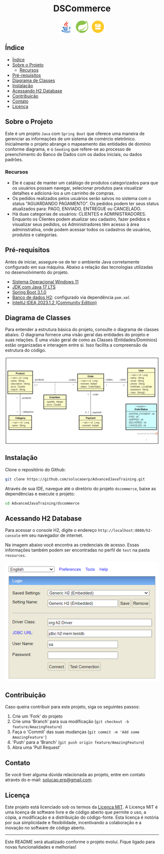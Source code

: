 <div align="center">
  <h1>DSCommerce</h1>
  <img src="assets/image/icon48_java.png" alt="Java">
  <img src="assets/image/icon48_spring.png" alt="Spring">
  <img src="assets/image/icon48_h2database.png" alt="H2Database">
</div>

## Índice

- [Índice](#índice)
- [Sobre o Projeto](#sobre-o-projeto)
  - [Recursos](#recursos)
- [Pré-requisitos](#pré-requisitos)
- [Diagrama de Classes](#diagrama-de-classes)
- [Instalação](#instalação)
- [Acessando H2 Database](#acessando-h2-database)
- [Contribuição](#contribuição)
- [Contato](#contato)
- [Licença](#licença)

## Sobre o Projeto

Este é um projeto `Java` com `Spring Boot` que oferece uma maneira de gerenciar as informações de um sistema de comércio eletrônico.  Inicialmente o projeto abrange o mapeamento das entidades de domínio conforme diagrama, e o `Seeding` que refere-se ao processo de preenchimento do Banco de Dados com os dados iniciais, ou dados padrões.

### Recursos

- Ele é capaz de manter um catálogo de produtos categorizados para que os usuários possam navegar, selecionar produtos para visualizar detalhes e adicioná-los a um carrinho de compras.
- Os pedidos realizados pelos usuários serão salvos no sistema com o status "AGUARDANDO PAGAMENTO". Os pedidos podem ter seus status atualizados para: PAGO, ENVIADO, ENTREGUE ou CANCELADO.
- Há duas categorias de usuários: CLIENTES e ADMINISTRADORES. Enquanto os Clientes podem atualizar seu cadastro, fazer pedidos e visualizar seus pedidos, os Administradores têm acesso à área administrativa, onde podem acessar todos os cadastros de usuários, produtos e categorias.

## Pré-requisitos

Antes de iniciar, assegure-se de ter o ambiente Java corretamente configurado em sua máquina. Abaixo a relação das tecnologias utilizadas no desenvolvimento do projeto.

- [Sistema Operacional Windows 11](https://www.microsoft.com/pt-br/windows/windows-11?r=1)
- [JDK com Java 17 LTS](https://www.azul.com/downloads/?version=java-17-lts&os=windows&architecture=x86-64-bit&package=jdk#zulu)
- [Spring Boot 3.1.0](https://start.spring.io/)
- [Banco de dados H2](https://www.h2database.com/html/main.html): configurado via dependência `pom.xml`
- [IntelliJ IDEA 2023.1.2 (Community Edition)](https://www.jetbrains.com/idea/download/other.html)

## Diagrama de Classes

Para entender a estrutura básica do projeto, consulte o diagrama de classes abaixo. O diagrama fornece uma visão geral das entidades do projeto e suas relações. É uma visão geral de como as Classes (Entidades/Domínios) estão organizadas e interagem entre si. Isso facilita a compreensão da estrutura do código.

<div align="center">
  <img src="assets/image/use-case-diagram.png" alt="Diagrama de Classes">
</div>

## Instalação

Clone o repositório do Github:

```sh
git clone https://github.com/solucaoerp/AdvancedJavaTraining.git
```

Através de sua IDE, navegue até o diretório do projeto `dscommerce`, baixe as dependências e execute o projeto:

```sh
cd AdvancedJavaTraining/dscommerce
```

## Acessando H2 Database

Para acessar o console H2, digite o endereço `http://localhost:8080/h2-console` em seu navegador de internet.

Na imagem abaixo você encontra as credenciais de acesso. Essas informações também podem ser encontradas no perfil de `test` na pasta `resources`. 

<div align="center">
  <img src="assets/image/h2-database.png" alt="Tela de Login do H2 Database">
</div>

## Contribuição

Caso queira contribuir para este projeto, siga os seguintes passos:

1. Crie um 'Fork' do projeto
2. Crie uma 'Branch' para sua modificação (`git checkout -b feature/AmazingFeature`)
3. Faça o 'Commit' das suas mudanças (`git commit -m 'Add some AmazingFeature'`)
4. 'Push' para a 'Branch' (`git push origin feature/AmazingFeature`)
5. Abra uma 'Pull Request'

## Contato

Se você tiver alguma dúvida relacionada ao projeto, entre em contato através do e-mail: solucao.erp@gmail.com.

## Licença

Este projeto está licenciado sob os termos da [Licença MIT](https://opensource.org/licenses/MIT). A Licença MIT é uma licença de software livre e de código aberto que permite o uso, a cópia, a modificação e a distribuição do código-fonte. Esta licença é notória por sua simplicidade e flexibilidade, incentivando a colaboração e a inovação no software de código aberto.

---

Este README será atualizado conforme o projeto evolui. Fique ligado para novas funcionalidades e melhorias!